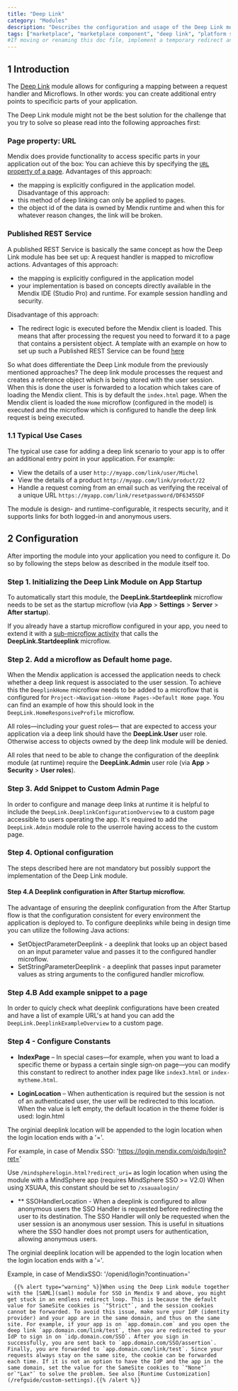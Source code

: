 ```yaml
---
title: "Deep Link"
category: "Modules"
description: "Describes the configuration and usage of the Deep Link module, which is available in the Mendix Marketplace."
tags: ["marketplace", "marketplace component", "deep link", "platform support"]
#If moving or renaming this doc file, implement a temporary redirect and let the respective team know they should update the URL in the product. See Mapping to Products for more details.
---
```


## 1 Introduction

The [Deep Link](https://marketplace.mendix.com/link/component/43/) module allows for configuring a mapping between a request handler and Microflows. 
In other words: you can create additional entry points to specificic parts of your application.

The Deep Link module might not be the best solution for the challenge that you try to solve so please read into the following approaches first:

### Page property: URL
Mendix does provide functionality to access specific parts in your application out of the box: You can achieve this by specifying the [`URL` property of a page](https://docs.mendix.com/refguide/page-properties#2-3-6-url). 
Advantages of this approach:
- the mapping is explicitly configured in the application model.
Disadvantage of this approach:
- this method of deep linking can only be applied to pages.
- the object id of the data is owned by Mendix runtime and when this for whatever reason changes, the link will be broken.

### Published REST Service
A published REST Service is basically the same concept as how the Deep Link module has bee set up: A request handler is mapped to microflow actions.
Advantages of this approach: 
- the mapping is explicitly configured in the application model
- your implementation is based on concepts directly available in the Mendix IDE (Studio Pro) and runtime. For example session handling and security.

Disadvantage of this approach:
- The redirect logic is executed before the Mendix client is loaded. This means that after processing the request you need to forward it to a page that contains a persistent object.
A template with an example on how to set up such a Published REST Service can be found [here](https://marketplace.mendix.com/link/component/116642) 

So what does differentiate the Deep Link module from the previously mentioned approaches?
The deep link module processes the request and creates a reference object which is being stored with the user session. When this is done the user is forwarded to a location which takes care of loading the Mendix client. This is by default the `index.html` page. When the Mendix client is loaded the `Home` microflow (configured in the model) is executed and the microflow which is configured to handle the deep link request is being executed.

### 1.1 Typical Use Cases
The typical use case for adding a deep link scenario to your app is to offer an additional entry point in your application.
For example:
* View the details of a user `http://myapp.com/link/user/Michel`
* View the details of a product `http://myapp.com/link/product/22`
* Handle a request coming from an email such as verifying the receival of a unique URL `https://myapp.com/link/resetpassword/DF6345SDF`

The module is design- and runtime-configurable, it respects security, and it supports links for both logged-in and anonymous users.


## 2 Configuration

After importing the module into your application you need to configure it. Do so by following the steps below as described in the module itself too.

### Step 1. Initializing the Deep Link Module on App Startup

To automatically start this  module, the **DeepLink.Startdeeplink** microflow needs to be set as the startup microflow (via **App** > **Settings** > **Server** > **After startup**). 

If you already have a startup microflow configured in your app, you need to extend it with a [sub-microflow activity](/howto/logic-business-rules/extract-and-use-sub-microflows) that calls the **DeepLink.Startdeeplink** microflow.

### Step 2. Add a microflow as Default home page.
When the Mendix application is accessed the application needs to check whether a deep link request is associated to the user session. To achieve this the `DeeplinkHome` microflow needs to be added to a microflow that is configured for `Project->Navigation->Home Pages->Default Home page`.
You can find an example of how this should look in the `DeepLink.HomeResponsiveProfile` microflow.

All roles—including your guest roles— that are expected to access your application via a deep link should have the **DeepLink.User** user role. Otherwise access to objects owned by the deep link module will be denied.

All roles that need to be able to change the configuration of the deeplink module (at runtime) require the **DeepLink.Admin** user role (via **App** > **Security** > **User roles**).

### Step 3. Add Snippet to Custom Admin Page
In order to configure and manage deep links at runtime it is helpful to include the `DeepLink.DeeplinkConfigurationOverview` to a custom page accessible to users operating the app.
It's required to add the `DeepLink.Admin` module role to the userrole having access to the custom page.

### Step 4. Optional configuration
The steps described here are not mandatory but possibly support the implementation of the Deep Link module.

#### Step 4.A Deeplink configuration in After Startup microflow.
The advantage of ensuring the deeplink configuration from the After Startup flow is that the configuration consistent for every environment the application is deployed to.
To configure deeplinks while being in design time you can utilize the following Java actions:
* SetObjectParameterDeeplink - a deeplink that looks up an object based on an input parameter value and passes it to the configured handler microflow.
* SetStringParameterDeeplink - a deeplink that passes input parameter values as string arguments to the configured handler microflow.

### Step 4.B Add example snippet to a page
In order to quicly check what deeplink configurations have been created and have a list of example URL's at hand you can add the `DeepLink.DeeplinkExampleOverview` to a custom page.

### Step 4 - Configure Constants

* **IndexPage** – In special cases—for example, when you want to load a specific theme or bypass a certain single sign-on page—you can modify this constant to redirect to another index page like `index3.html` or `index-mytheme.html`.

* **LoginLocation** – When authentication is required but the session is not of an authenticated user, the user will be redirected to this location. When the value is left empty, the default location in the theme folder is used: login.html

The orginial deeplink location will be appended to the login location when the login location ends with a '='.

For example, in case of Mendix SSO:
'https://login.mendix.com/oidp/login?ret='

Use `/mindspherelogin.html?redirect_uri=` as login location when using the module with a MindSphere app (requires MindSphere SSO >= V2.0)
When using XSUAA, this constant should be set to `/xsauaalogin/`   

* ** SSOHandlerLocation - When a deeplink is configured to allow anonymous users the SSO Handler is requested before redirecting the user to its destination.
The SSO Handler will only be requested when the user session is an anonymous user session. This is useful in situations where the SSO handler does not prompt users for authentication, allowing anonymous users.

The orginial deeplink location will be appended to the login location when the login location ends with a '='.

Example, in case of MendixSSO: '/openid/login?continuation='


      {{% alert type="warning" %}}When using the Deep Link module together with the [SAML](saml) module for SSO in Mendix 9 and above, you might get stuck in an endless redirect loop. This is because the default value for SameSite cookies is `"Strict"`, and the session cookies cannot be forwarded. To avoid this issue, make sure your IdP (identity provider) and your app are in the same domain, and thus on the same site. For example, if your app is on `app.domain.com` and you open the deep link `app.domain.com/link/test`, then you are redirected to your IdP to sign in on `idp.domain.com/SSO`. After you sign in successfully, you are sent back to `app.domain.com/SSO/assertion`. Finally, you are forwarded to `app.domain.com/link/test`. Since your requests always stay on the same site, the cookie can be forwarded each time. If it is not an option to have the IdP and the app in the same domain, set the value for the SameSite cookies to `"None"` or`"Lax"` to solve the problem. See also [Runtime Customization](/refguide/custom-settings).{{% /alert %}}
   


